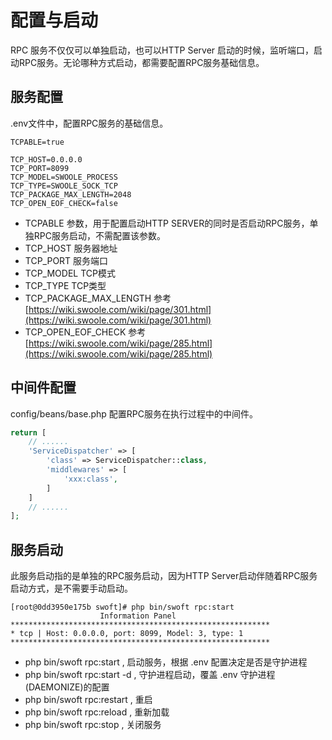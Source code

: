 # 配置与启动
RPC 服务不仅仅可以单独启动，也可以HTTP Server 启动的时候，监听端口，启动RPC服务。无论哪种方式启动，都需要配置RPC服务基础信息。

## 服务配置
.env文件中，配置RPC服务的基础信息。

```
TCPABLE=true

TCP_HOST=0.0.0.0
TCP_PORT=8099
TCP_MODEL=SWOOLE_PROCESS
TCP_TYPE=SWOOLE_SOCK_TCP
TCP_PACKAGE_MAX_LENGTH=2048
TCP_OPEN_EOF_CHECK=false
```

- TCPABLE 参数，用于配置启动HTTP SERVER的同时是否启动RPC服务，单独RPC服务启动，不需配置该参数。
- TCP_HOST 服务器地址
- TCP_PORT 服务端口
- TCP_MODEL TCP模式
- TCP_TYPE TCP类型
- TCP_PACKAGE_MAX_LENGTH 参考 [https://wiki.swoole.com/wiki/page/301.html](https://wiki.swoole.com/wiki/page/301.html)
- TCP_OPEN_EOF_CHECK 参考 [https://wiki.swoole.com/wiki/page/285.html](https://wiki.swoole.com/wiki/page/285.html)


## 中间件配置
config/beans/base.php 配置RPC服务在执行过程中的中间件。

```php
return [
    // ......
    'ServiceDispatcher' => [
        'class' => ServiceDispatcher::class,
        'middlewares' => [
            'xxx:class',
        ]
    ]
    // ......
];
```
## 服务启动
此服务启动指的是单独的RPC服务启动，因为HTTP Server启动伴随着RPC服务启动方式，是不需要手动启动。

```
[root@0dd3950e175b swoft]# php bin/swoft rpc:start
                    Information Panel                     
**********************************************************
* tcp | Host: 0.0.0.0, port: 8099, Model: 3, type: 1
**********************************************************

```

- php bin/swoft rpc:start , 启动服务，根据 .env 配置决定是否是守护进程
- php bin/swoft rpc:start -d , 守护进程启动，覆盖 .env 守护进程(DAEMONIZE)的配置
- php bin/swoft rpc:restart , 重启
- php bin/swoft rpc:reload , 重新加载
- php bin/swoft rpc:stop , 关闭服务



